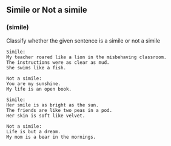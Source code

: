  ## Simile or Not a simile

 ### (simile)
 
 Classify whether the given sentence is a simile or not a simile
 
 ```
 Simile:
 My teacher roared like a lion in the misbehaving classroom.
 The instructions were as clear as mud.
 She swims like a fish.
 
 Not a simile:
 You are my sunshine.
 My life is an open book.
 ```
 
 ```
 Simile:
 Her smile is as bright as the sun.
 The friends are like two peas in a pod.
 Her skin is soft like velvet.
 
 Not a simile:
 Life is but a dream.
 My mom is a bear in the mornings.
 ```
 